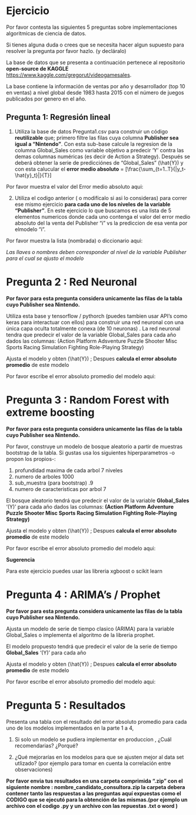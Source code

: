 Ejercicio
================

Por favor contesta las siguientes 5 preguntas sobre implementaciones
algoritmicas de ciencia de datos.

Si tienes alguna duda o crees que se necesita hacer algun supuesto para
resolver la pregunta por favor hazlo. (y decláralo)

La base de datos que se presenta a continuación pertenece al repositorio
**open-source de KAGGLE**
<https://www.kaggle.com/gregorut/videogamesales>.

La base contiene la información de ventas por año y desarrollador (top
10 en ventas) a nivel global desde 1983 hasta 2015 con el número de
juegos publicados por genero en el año.

<!--html_preserve-->

<div id="htmlwidget-34790fa5d5cfaf44a456" class="datatables html-widget" style="width:100%;height:auto;">

</div>

<script type="application/json" data-for="htmlwidget-34790fa5d5cfaf44a456">{"x":{"filter":"none","data":[["1","2","3","4","5","6","7","8","9","10","11","12","13","14","15","16","17","18","19","20","21","22","23","24","25","26","27","28","29","30","31","32","33","34","35","36","37","38","39","40","41","42","43","44","45","46","47","48","49","50","51","52","53","54","55","56","57","58","59","60","61","62","63","64","65","66","67","68","69","70","71","72","73","74","75","76","77","78","79","80","81","82","83","84","85","86","87","88","89","90","91","92","93","94","95","96","97","98","99","100","101","102","103","104","105","106","107","108","109","110","111","112","113","114","115","116","117","118","119","120","121","122","123","124","125","126","127"],["1983","1983","1984","1984","1985","1985","1986","1987","1987","1988","1988","1989","1989","1990","1991","1992","1992","1993","1994","1994","1994","1994","1995","1995","1995","1995","1995","1996","1996","1996","1996","1996","1997","1997","1997","1997","1997","1998","1998","1998","1998","1998","1999","1999","1999","1999","1999","2000","2000","2000","2000","2000","2001","2001","2001","2001","2001","2002","2002","2002","2002","2002","2003","2003","2003","2003","2003","2004","2004","2004","2004","2004","2005","2005","2005","2005","2005","2006","2006","2006","2006","2006","2007","2007","2007","2007","2007","2008","2008","2008","2008","2008","2009","2009","2009","2009","2009","2010","2010","2010","2010","2010","2011","2011","2011","2011","2011","2012","2012","2012","2012","2012","2013","2013","2013","2013","2013","2014","2014","2014","2014","2014","2015","2015","2015","2015","2015"],["Activision","Nintendo","Activision","Nintendo","Activision","Nintendo","Nintendo","Activision","Nintendo","Activision","Nintendo","Activision","Nintendo","Nintendo","Nintendo","Electronic Arts","Nintendo","Nintendo","Activision","Electronic Arts","Nintendo","Sony Computer Entertainment","Activision","Electronic Arts","Nintendo","Sony Computer Entertainment","Ubisoft","Activision","Electronic Arts","Nintendo","Sony Computer Entertainment","Ubisoft","Activision","Electronic Arts","Nintendo","Sony Computer Entertainment","Ubisoft","Activision","Electronic Arts","Nintendo","Sony Computer Entertainment","Ubisoft","Activision","Electronic Arts","Nintendo","Sony Computer Entertainment","Ubisoft","Activision","Electronic Arts","Nintendo","Sony Computer Entertainment","Ubisoft","Activision","Electronic Arts","Nintendo","Sony Computer Entertainment","Ubisoft","Activision","Electronic Arts","Nintendo","Sony Computer Entertainment","Ubisoft","Activision","Electronic Arts","Nintendo","Sony Computer Entertainment","Ubisoft","Activision","Electronic Arts","Nintendo","Sony Computer Entertainment","Ubisoft","Activision","Electronic Arts","Nintendo","Sony Computer Entertainment","Ubisoft","Activision","Electronic Arts","Nintendo","Sony Computer Entertainment","Ubisoft","Activision","Electronic Arts","Nintendo","Sony Computer Entertainment","Ubisoft","Activision","Electronic Arts","Nintendo","Sony Computer Entertainment","Ubisoft","Activision","Electronic Arts","Nintendo","Sony Computer Entertainment","Ubisoft","Activision","Electronic Arts","Nintendo","Sony Computer Entertainment","Ubisoft","Activision","Electronic Arts","Nintendo","Sony Computer Entertainment","Ubisoft","Activision","Electronic Arts","Nintendo","Sony Computer Entertainment","Ubisoft","Activision","Electronic Arts","Nintendo","Sony Computer Entertainment","Ubisoft","Activision","Electronic Arts","Nintendo","Sony Computer Entertainment","Ubisoft","Activision","Electronic Arts","Nintendo","Sony Computer Entertainment","Ubisoft"],[1.94,10.96,0.27,45.56,0.48,49.95,16.18,1.12,11.95,0.75,36.44,0.47,63.88,35.49,15.97,0.06,38.11,20.04,2.08,0.65,24.99,3.43,4.21,3.33,16.72,18.45,3.03,1.95,7.9,73.7,35.07,0.16,2.55,22.94,25.8,43.9,0.25,7.54,29.95,48.41,34.64,0.3,7.57,20.15,65.33,36.24,4.61,14.48,25.13,34.05,21.69,4.75,18.59,45.12,45.37,43.29,4.99,25.94,73.01,48.31,25.85,16.21,21.38,69.83,38.14,24.32,16.89,39.23,67.33,60.65,35.16,15.4,35.39,67.01,127.47,26.38,16.49,17.4,58.41,205.61,33.81,17.27,63.57,71.33,104.18,37.54,48.6,67.41,84.12,91.22,26.64,57.44,78.06,86.2,128.89,36.53,47.01,63.39,81.38,61.07,34.89,42.62,51.74,72.25,51.53,27.4,48.03,53.25,49.9,56.47,12.85,37.31,43.49,52.92,52.79,12.61,27.39,44.48,46.8,48.65,19.02,41.95,35.63,45.42,27.08,11.01,12.79],[2,0,0,1,0,1,3,2,0,1,0,1,0,0,1,0,1,0,0,0,1,0,0,0,0,2,0,1,3,1,0,0,1,1,1,3,0,2,1,1,4,1,0,2,2,3,0,4,2,2,3,3,6,4,2,4,1,13,13,6,4,7,5,13,0,3,17,12,10,5,2,10,22,13,2,7,18,8,12,3,2,10,22,18,3,5,13,32,5,1,2,13,44,25,3,5,16,19,16,3,5,16,24,22,6,8,13,29,16,7,11,10,8,2,4,3,10,22,0,4,6,11,17,4,7,5,14],[1,4,0,0,0,4,2,0,0,0,3,0,1,1,2,0,1,2,0,0,4,0,0,0,3,2,1,0,0,4,2,0,0,0,4,3,0,3,1,3,4,0,1,0,2,3,3,2,0,5,2,8,0,0,3,4,5,1,4,4,5,8,5,1,4,3,5,10,4,14,4,0,6,0,6,4,6,8,0,4,2,6,7,0,4,3,0,0,2,5,7,1,0,1,1,5,7,4,0,4,3,0,1,0,3,4,6,0,0,2,2,3,7,0,5,0,8,0,0,3,2,3,3,0,4,1,0],[0,0,0,0,0,0,0,0,1,0,0,0,0,0,1,0,1,0,0,0,0,0,0,1,0,1,0,0,1,0,0,0,0,0,0,2,0,0,1,1,3,0,1,0,0,1,0,0,0,0,3,1,0,0,1,0,4,0,2,4,4,3,0,0,1,3,4,1,1,7,0,4,5,1,3,3,2,0,0,0,7,2,5,1,3,1,8,2,0,2,1,7,4,2,5,2,12,2,0,2,4,6,2,3,1,1,6,0,0,1,2,0,0,0,1,3,0,3,0,0,0,0,0,0,0,0,0],[0,0,0,1,1,1,0,0,0,0,1,0,3,2,2,0,4,2,0,0,0,0,0,0,4,0,0,0,0,2,0,0,1,0,2,1,0,1,0,1,3,0,0,0,1,0,0,0,0,2,2,0,1,0,2,0,2,0,0,0,0,1,1,0,2,0,1,0,0,8,0,1,0,1,4,3,3,0,0,9,2,1,1,0,6,0,3,0,3,1,1,4,0,3,3,0,4,0,0,3,0,2,0,0,1,0,1,0,0,1,0,0,0,0,1,0,0,1,0,1,0,1,0,0,4,0,0],[0,0,0,2,0,0,0,0,0,1,0,0,1,0,2,0,0,1,0,0,0,1,0,3,0,5,0,1,0,0,0,0,0,0,2,4,0,1,1,0,0,0,2,1,1,2,0,0,1,1,1,0,1,2,0,3,1,5,14,1,1,4,5,11,0,2,7,6,8,3,2,8,14,16,1,3,15,8,5,2,5,12,10,11,2,3,8,12,11,0,2,8,18,4,2,2,3,13,10,0,4,3,8,9,1,5,5,7,1,0,2,7,12,12,0,2,0,12,8,0,0,5,9,8,1,1,3],[0,1,0,1,0,0,0,0,0,0,0,0,1,0,0,0,2,0,0,0,0,0,0,1,1,2,0,0,0,0,7,0,0,0,2,1,0,1,1,1,4,0,1,0,3,4,1,0,1,1,4,0,1,0,0,6,0,1,1,2,3,1,1,0,4,11,2,0,0,7,8,1,4,0,9,9,2,5,1,15,10,3,12,5,9,13,18,18,11,7,13,24,29,7,5,14,17,8,8,5,9,15,13,7,6,9,29,2,0,6,0,10,0,0,4,0,10,0,0,2,1,11,5,0,6,0,7],[0,1,0,2,0,1,0,0,1,0,1,0,3,1,2,0,0,1,0,0,1,2,0,2,0,4,0,0,6,1,6,0,0,12,1,5,0,0,14,3,4,0,1,7,2,2,3,3,14,3,11,1,9,20,0,11,3,18,37,1,6,5,10,34,1,6,0,10,36,3,9,0,12,51,4,10,0,11,52,4,8,0,6,45,3,9,11,14,50,2,6,16,9,34,4,5,5,24,32,2,6,12,9,20,0,5,8,0,17,2,3,1,0,21,2,2,0,0,22,2,0,0,4,15,1,3,6],[0,0,1,2,0,0,1,0,0,0,1,0,0,2,1,0,1,1,0,0,0,2,0,3,0,1,0,0,2,3,4,1,0,3,1,7,1,2,5,2,1,2,1,11,2,4,3,2,8,3,3,0,3,11,3,7,2,5,13,0,2,6,1,9,4,1,2,2,10,2,3,3,1,16,1,5,3,4,13,1,7,4,9,10,2,2,2,9,13,1,1,2,8,12,1,6,3,10,4,0,3,2,12,3,1,1,9,2,4,0,3,0,0,6,0,1,0,0,0,1,1,7,0,2,0,0,0],[0,0,0,0,1,0,0,0,0,0,0,0,0,1,1,0,0,0,0,2,0,0,0,1,0,3,0,0,1,1,1,0,1,3,0,3,0,0,0,2,1,0,0,0,1,1,2,1,1,0,1,1,1,2,2,0,0,2,4,1,1,0,0,11,0,0,4,0,7,0,0,1,1,9,4,0,5,0,9,1,0,13,2,13,1,1,19,0,15,3,0,29,3,16,1,1,29,6,9,1,1,8,5,7,2,1,5,0,1,2,0,1,0,1,1,0,0,0,1,1,0,0,0,3,1,0,0],[0,0,0,0,0,0,0,0,2,0,0,0,0,0,0,0,0,1,0,0,0,1,0,0,1,4,0,0,0,2,5,0,0,1,0,1,0,1,2,0,4,0,0,3,1,0,0,0,1,1,0,3,1,2,1,0,2,4,0,0,0,3,0,2,1,1,1,0,5,0,0,0,0,8,1,2,0,0,5,2,3,1,0,0,0,2,1,0,3,1,2,2,0,2,1,2,2,0,2,0,2,1,0,2,0,0,1,0,0,1,1,0,0,0,0,0,1,0,0,2,0,0,0,0,0,0,0],[0,0,0,0,0,0,0,0,0,0,0,0,0,0,0,0,0,1,0,0,2,1,0,0,1,4,0,1,0,2,3,0,0,1,0,2,0,1,0,1,2,0,1,0,2,5,1,1,0,2,2,3,0,1,4,3,5,1,0,3,4,4,2,1,8,2,4,5,4,5,2,4,5,0,8,2,2,6,1,12,5,6,1,2,5,2,3,1,1,8,2,1,6,3,5,1,1,2,6,7,1,0,0,3,5,2,1,2,7,9,0,0,2,0,4,1,0,3,5,4,3,6,0,0,7,0,0],[0,0,0,0,0,0,0,0,0,0,0,0,0,0,1,1,0,0,1,0,0,0,1,0,0,3,0,0,0,1,0,0,0,4,0,2,0,2,4,2,0,0,0,2,3,0,0,0,3,3,0,1,0,1,4,0,0,0,0,0,0,2,4,3,2,0,0,1,1,3,0,0,0,2,2,0,1,0,4,0,0,3,0,2,4,0,2,0,6,1,0,5,0,3,1,2,3,1,1,1,5,7,1,0,0,0,3,0,0,0,0,0,9,0,1,0,0,1,0,0,0,0,1,0,1,0,2]],"container":"<table class=\"display\">\n  <thead>\n    <tr>\n      <th> <\/th>\n      <th>Year<\/th>\n      <th>Publisher<\/th>\n      <th>Global_Sales<\/th>\n      <th>Action<\/th>\n      <th>Platform<\/th>\n      <th>Adventure<\/th>\n      <th>Puzzle<\/th>\n      <th>Shooter<\/th>\n      <th>Misc<\/th>\n      <th>Sports<\/th>\n      <th>Racing<\/th>\n      <th>Simulation<\/th>\n      <th>Fighting<\/th>\n      <th>Role-Playing<\/th>\n      <th>Strategy<\/th>\n    <\/tr>\n  <\/thead>\n<\/table>","options":{"pageLength":5,"scrollX":true,"columnDefs":[{"className":"dt-right","targets":[3,4,5,6,7,8,9,10,11,12,13,14,15]},{"orderable":false,"targets":0}],"order":[],"autoWidth":false,"orderClasses":false,"lengthMenu":[5,10,25,50,100]}},"evals":[],"jsHooks":[]}</script>

<!--/html_preserve-->

## Pregunta 1: Regresión lineal

1.  Utiliza la base de datos Pregunta1.csv para construir un código
    **reutilizable** que; primero filtre las filas cuya columna
    **Publisher sea igual a “Nintendo”**. Con esta sub-base calcule la
    regresion de la columna Global\_Sales como variable objetivo a
    predecir ‘Y’ contra las demas columnas numéricas (es decir de Action
    a Strategy). Después se deberá obtener la serie de predicciónes de
    “Global\_Sales” \(\hat{Y}\) y con esta calucular el **error medio
    absoluto** = \[\frac{\sum_{t=1..T}{|y_t-\hat{y}_t}|}{T}\]

Por favor muestra el valor del Error medio absoluto aqui:

2.  Utiliza el codigo anterior ( o modifícalo si asi lo consideras) para
    correr ese mismo ejercicio **para cada uno de los niveles de la
    variable “Publisher”**. En este ejercicio lo que buscamos es una
    lista de 5 elementos numericos donde cada uno contenga el valor del
    error medio absoluto del la venta del Publisher “i” vs la prediccion
    de esa venta por elmodelo “i”.

Por favor muestra la lista (nombrada) o diccionario aqui:

*Las llaves o nombres deben corresponder al nivel de la variable
Publisher para el cual se ajusto el modelo*

# Pregunta 2 : Red Neuronal

**Por favor para esta pregunta considera unicamente las filas de la
tabla cuyo Publisher sea Nintendo.**

Utiliza esta base y tensorflow / pythorch (puedes tambien usar API’s
como keras para interactuar con ellos) para construir una red neuronal
con una única capa oculta totalmente conexa (de 10 neuronas) . La red
neuronal tendra que predecir el valor de la variable Global\_Sales para
cada año dados las columnas: (Action Platform Adsventure Puzzle Shooter
Misc Sports Racing Simulation Fighting Role-Playing Strategy)

Ajusta el modelo y obten \(\hat{Y}\) ; Despues **calcula el error
absoluto promedio** de este modelo

Por favor escribe el error absoluto promedio del modelo aqui:

# Pregunta 3 : Random Forest with extreme boosting

**Por favor para esta pregunta considera unicamente las filas de la
tabla cuyo Publisher sea Nintendo.**

Por favor, construye un modelo de bosque aleatorio a partir de muestras
bootstrap de la tabla. Si gustas usa los siguientes hiperparametros -o
propon los propios-:

1.  profundidad maxima de cada arbol 7 niveles  
2.  numero de arboles 1000
3.  sub\_muestra (para bootstrap) .9
4.  numero de caracteristicas por arbol 7

El bosque aleatorio tendrá que predecir el valor de la variable
**Global\_Sales** ‘\(Y\)’ para cada año dados las columnas: **(Action
Platform Adventure Puzzle Shooter Misc Sports Racing Simulation Fighting
Role-Playing Strategy)**

Ajusta el modelo y obten \(\hat{Y}\) ; Despues **calcula el error
absoluto promedio** de este modelo

Por favor escribe el error absoluto promedio del modelo aqui:

**Sugerencia**

Para este ejercicio puedes usar las libreria xgboost o scikit learn

# Pregunta 4 : ARIMA’s / Prophet

**Por favor para esta pregunta considera unicamente las filas de la
tabla cuyo Publisher sea Nintendo.**

Ajusta un modelo de serie de tiempo clasico (ARIMA) para la variable
Global\_Sales o implementa el algoritmo de la libreria prophet.

El modelo propuesto tendrá que predecir el valor de la serie de tiempo
**Global\_Sales** ‘\(Y\)’ para cada año

Ajusta el modelo y obten \(\hat{Y}\) ; Despues **calcula el error
absoluto promedio** de este modelo

Por favor escribe el error absoluto promedio del modelo aqui:

# Pregunta 5 : Resultados

Presenta una tabla con el resultado del error absoluto promedio para
cada uno de los modelos implementados en la parte 1 a 4,

1.  Si solo un modelo se pudiera implementar en produccion , ¿Cuál
    recomendarias? ¿Porqué?

2.  ¿Qué mejorarías en los modelos para que se ajusten mejor al data set
    utlizado? (por ejemplo para tomar en cuenta la correlación entre
    observaciones)

**Por favor envia tus resultados en una carpeta comprimida “.zip” con el
siguiente nombre : nombre\_candidato\_consultora.zip la carpeta debera
contener tanto las respuestas a las preguntas aquí expuestas como el
CODIGO que se ejecutó para la obtención de las mismas.(por ejemplo un
archivo con el codigo .py y un archivo con las repuestas .txt o word )**
